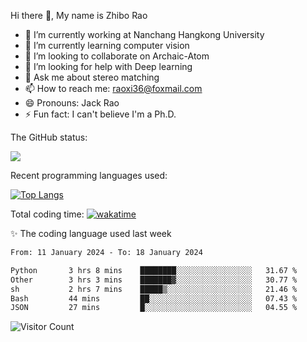 Hi there 👋, My name is Zhibo Rao
- 🔭 I’m currently working at Nanchang Hangkong University
- 🌱 I’m currently learning computer vision
- 👯 I’m looking to collaborate on Archaic-Atom
- 🤔 I’m looking for help with Deep learning
- 💬 Ask me about stereo matching
- 📫 How to reach me: raoxi36@foxmail.com
- 😄 Pronouns: Jack Rao
- ⚡ Fun fact: I can't believe I'm a Ph.D.

The GitHub status:

![](https://github-readme-stats.vercel.app/api?username=ZhiboRao)

Recent programming languages used:

[![Top Langs](https://github-readme-stats.vercel.app/api/top-langs/?username=ZhiboRao&layout=compact)](https://github.com/anuraghazra/github-readme-stats)

Total coding time: [![wakatime](https://wakatime.com/badge/user/51ec5ec7-4742-4243-9eea-732ade32c0b7.svg)](https://wakatime.com/@51ec5ec7-4742-4243-9eea-732ade32c0b7)

✨ The coding language used last week 
<!--START_SECTION:waka-->

```txt
From: 11 January 2024 - To: 18 January 2024

Python       3 hrs 8 mins    ████████░░░░░░░░░░░░░░░░░   31.67 %
Other        3 hrs 3 mins    ███████▓░░░░░░░░░░░░░░░░░   30.77 %
sh           2 hrs 7 mins    █████▒░░░░░░░░░░░░░░░░░░░   21.46 %
Bash         44 mins         ██░░░░░░░░░░░░░░░░░░░░░░░   07.43 %
JSON         27 mins         █░░░░░░░░░░░░░░░░░░░░░░░░   04.55 %
```

<!--END_SECTION:waka-->

![Visitor Count](https://profile-counter.glitch.me/Raohaocheng/count.svg)

